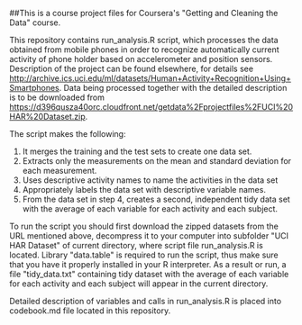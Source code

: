 ##This is a course project files for Coursera's "Getting and Cleaning the Data" course.

This repository contains run_analysis.R script, which processes the data obtained from mobile phones in order to recognize automatically current activity of phone holder based on accelerometer and position sensors. Description of the project can be found elsewhere, for details see http://archive.ics.uci.edu/ml/datasets/Human+Activity+Recognition+Using+Smartphones. Data being processed together with the detailed description is to be downloaded from  https://d396qusza40orc.cloudfront.net/getdata%2Fprojectfiles%2FUCI%20HAR%20Dataset.zip.

The script makes the following:

1. It merges the training and the test sets to create one data set.
2. Extracts only the measurements on the mean and standard deviation for each measurement. 
3. Uses descriptive activity names to name the activities in the data set
4. Appropriately labels the data set with descriptive variable names. 
5. From the data set in step 4, creates a second, independent tidy data set with the average 
of each variable for each activity and each subject.

To run the script you should first download the zipped datasets from the URL mentioned above, decompress it to your computer into  subfolder "UCI HAR Dataset" of current directory, where script file run_analysis.R is located.
Library "data.table" is required to run the script, thus make sure that you have it properly 
installed in your R interpreter. As a result or run, a file "tidy_data.txt" containing tidy 
dataset with the average of each variable for each activity and each subject will appear in the 
current directory.

Detailed description of variables and calls in run_analysis.R is placed into codebook.md file located in this repository.
